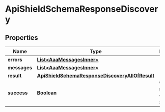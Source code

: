 

# ApiShieldSchemaResponseDiscovery


## Properties

| Name | Type | Description | Notes |
|------------ | ------------- | ------------- | -------------|
|**errors** | [**List&lt;AaaMessagesInner&gt;**](AaaMessagesInner.md) |  |  |
|**messages** | [**List&lt;AaaMessagesInner&gt;**](AaaMessagesInner.md) |  |  |
|**result** | [**ApiShieldSchemaResponseDiscoveryAllOfResult**](ApiShieldSchemaResponseDiscoveryAllOfResult.md) |  |  |
|**success** | **Boolean** | Whether the API call was successful |  |



